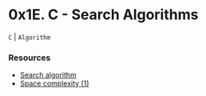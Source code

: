 # 0x1E. C - Search Algorithms
`C` | `Algorithm`

### Resources
 - [Search algorithm](https://en.m.wikipedia.org/wiki/Search_algorithm)
 - [Space complexity (1)](https://www.geeksforgeeks.org/g-fact-86/)


